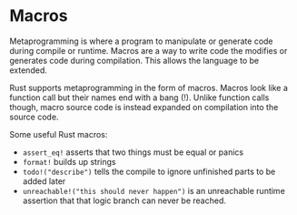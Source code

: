 # Macros

Metaprogramming is where a program to manipulate or generate code during compile or runtime. Macros are a way to write code the modifies or generates code during compilation.
This allows the language to be extended.

Rust supports metaprogramming in the form of macros.
Macros look like a function call but their names end with a bang (!).
Unlike function calls though, macro source code is instead expanded on compilation into the source code.

Some useful Rust macros:

- `assert_eq!` asserts that two things must be equal or panics
- `format!` builds up strings
- `todo!("describe")` tells the compile to ignore unfinished parts to be added later
- `unreachable!("this should never happen")` is an unreachable runtime assertion that that logic branch can never be reached.
